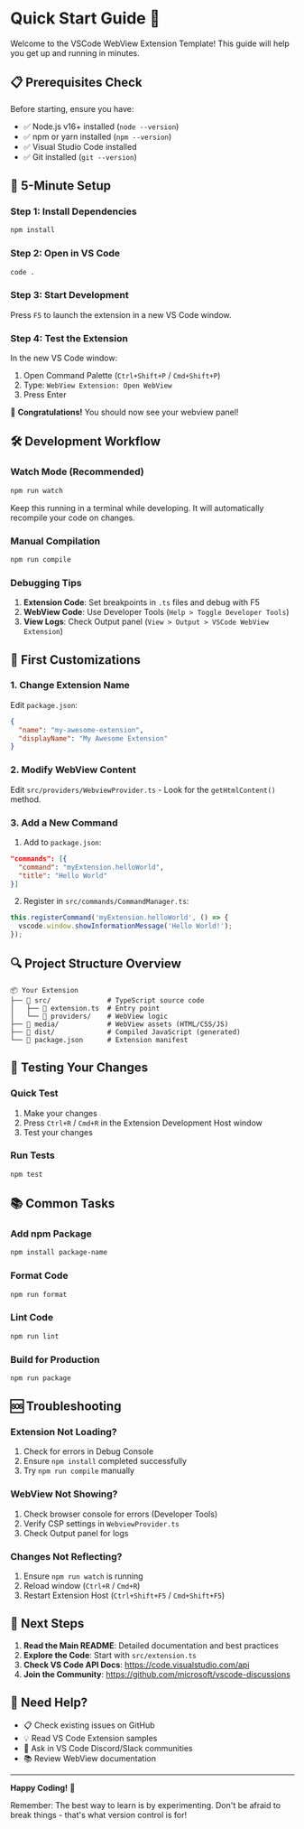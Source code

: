 # Quick Start Guide 🚀

Welcome to the VSCode WebView Extension Template! This guide will help you get up and running in minutes.

## 📋 Prerequisites Check

Before starting, ensure you have:
- ✅ Node.js v16+ installed (`node --version`)
- ✅ npm or yarn installed (`npm --version`)
- ✅ Visual Studio Code installed
- ✅ Git installed (`git --version`)

## 🎯 5-Minute Setup

### Step 1: Install Dependencies
```bash
npm install
```

### Step 2: Open in VS Code
```bash
code .
```

### Step 3: Start Development
Press `F5` to launch the extension in a new VS Code window.

### Step 4: Test the Extension
In the new VS Code window:
1. Open Command Palette (`Ctrl+Shift+P` / `Cmd+Shift+P`)
2. Type: `WebView Extension: Open WebView`
3. Press Enter

🎉 **Congratulations!** You should now see your webview panel!

## 🛠️ Development Workflow

### Watch Mode (Recommended)
```bash
npm run watch
```
Keep this running in a terminal while developing. It will automatically recompile your code on changes.

### Manual Compilation
```bash
npm run compile
```

### Debugging Tips
1. **Extension Code**: Set breakpoints in `.ts` files and debug with F5
2. **WebView Code**: Use Developer Tools (`Help > Toggle Developer Tools`)
3. **View Logs**: Check Output panel (`View > Output > VSCode WebView Extension`)

## 📝 First Customizations

### 1. Change Extension Name
Edit `package.json`:
```json
{
  "name": "my-awesome-extension",
  "displayName": "My Awesome Extension"
}
```

### 2. Modify WebView Content
Edit `src/providers/WebviewProvider.ts` - Look for the `getHtmlContent()` method.

### 3. Add a New Command
1. Add to `package.json`:
```json
"commands": [{
  "command": "myExtension.helloWorld",
  "title": "Hello World"
}]
```

2. Register in `src/commands/CommandManager.ts`:
```typescript
this.registerCommand('myExtension.helloWorld', () => {
  vscode.window.showInformationMessage('Hello World!');
});
```

## 🔍 Project Structure Overview

```
📦 Your Extension
├── 📂 src/              # TypeScript source code
│   ├── 📄 extension.ts  # Entry point
│   └── 📂 providers/    # WebView logic
├── 📂 media/            # WebView assets (HTML/CSS/JS)
├── 📂 dist/             # Compiled JavaScript (generated)
└── 📄 package.json      # Extension manifest
```

## 🧪 Testing Your Changes

### Quick Test
1. Make your changes
2. Press `Ctrl+R` / `Cmd+R` in the Extension Development Host window
3. Test your changes

### Run Tests
```bash
npm test
```

## 📚 Common Tasks

### Add npm Package
```bash
npm install package-name
```

### Format Code
```bash
npm run format
```

### Lint Code
```bash
npm run lint
```

### Build for Production
```bash
npm run package
```

## 🆘 Troubleshooting

### Extension Not Loading?
1. Check for errors in Debug Console
2. Ensure `npm install` completed successfully
3. Try `npm run compile` manually

### WebView Not Showing?
1. Check browser console for errors (Developer Tools)
2. Verify CSP settings in `WebviewProvider.ts`
3. Check Output panel for logs

### Changes Not Reflecting?
1. Ensure `npm run watch` is running
2. Reload window (`Ctrl+R` / `Cmd+R`)
3. Restart Extension Host (`Ctrl+Shift+F5` / `Cmd+Shift+F5`)

## 📖 Next Steps

1. **Read the Main README**: Detailed documentation and best practices
2. **Explore the Code**: Start with `src/extension.ts`
3. **Check VS Code API Docs**: https://code.visualstudio.com/api
4. **Join the Community**: https://github.com/microsoft/vscode-discussions

## 💬 Need Help?

- 📋 Check existing issues on GitHub
- 💡 Read VS Code Extension samples
- 🤝 Ask in VS Code Discord/Slack communities
- 📚 Review WebView documentation

---

**Happy Coding!** 🎉

Remember: The best way to learn is by experimenting. Don't be afraid to break things - that's what version control is for!
